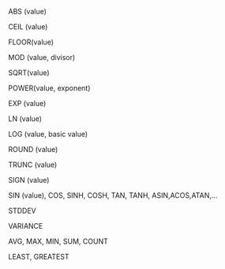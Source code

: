 ABS (value)

CEIL (value)

FLOOR(value)

MOD (value, divisor)

SQRT(value)

POWER(value, exponent)

EXP (value)

LN (value)

LOG (value, basic value)

ROUND (value)

TRUNC (value)

SIGN (value)

SIN (value), COS, SINH, COSH, TAN, TANH, ASIN,ACOS,ATAN,...

STDDEV

VARIANCE

AVG, MAX, MIN, SUM, COUNT

LEAST, GREATEST